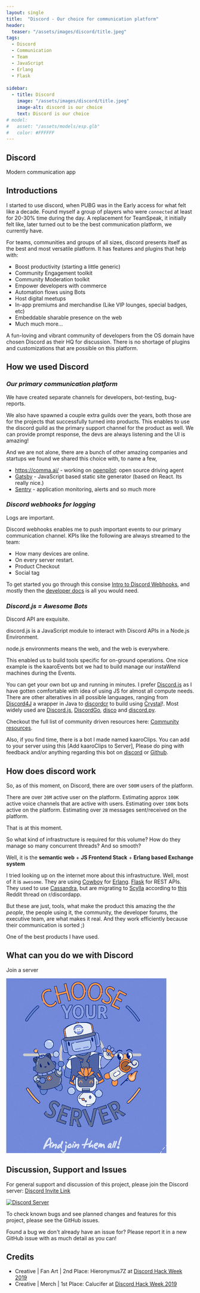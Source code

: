 ```yaml
---
layout: single
title:  "Discord - Our choice for communication platform"
header:
  teaser: "/assets/images/discord/title.jpeg"
tags:
  - Discord
  - Communication
  - Team
  - JavaScript
  - Erlang
  - Flask
  
sidebar:
  - title: Discord
    image: "/assets/images/discord/title.jpeg"
    image-alt: discord is our choice
    text: Discord is our choice
# model:
#   asset: "/assets/models/esp.glb"
#   color: #FFFFFF
---
```


## Discord
Modern communication app

## Introductions
I started to use discord, when PUBG was in the Early access for what felt like a decade. Found myself a group of players who were `connected` at least for 20-30% time during the day. A replacement for TeamSpeak, it initially felt like, later turned out to be the best communication platform, we currently have.

For teams, communities and groups of all sizes, discord presents itself as the best and most versatile platform. 
It has features and plugins that help with:
* Boost productivity (starting a little generic)
* Community Engagement toolkit
* Community Moderation toolkit
* Empower developers with commerce
* Automation flows using Bots
* Host digital meetups
* In-app premiums and merchandise (Like VIP lounges, special badges, etc)
* Embeddable sharable presence on the web
* Much much more...


A fun-loving and vibrant community of developers from the OS domain have chosen Discord as their HQ for discussion. There is no shortage of plugins and customizations that are possible on this platform.


## How we used Discord
### *Our primary communication platform*
We have created separate channels for developers, bot-testing, bug-reports.

We also have spawned a couple extra guilds over the years, both those are for the projects that successfully turned into products.
This enables to use the discord guild as the primary support channel for the product as well. We can provide prompt response, the devs are always listening and the UI is amazing!

And we are not alone, there are a bunch of other amazing companies and startups we found we shared this choice with, to name a few,
* https://comma.ai/ - working on [openpilot](https://github.com/commaai/openpilot): open source driving agent 
* [Gatsby](https://www.gatsbyjs.org/) - JavaScript based static site generator (based on React. Its really nice.)
* [Sentry](https://sentry.io/welcome/) - application monitoring, alerts and so much more

### *Discord webhooks for logging*
Logs are important. 

Discord webhooks enables me to push important events to our primary communication channel. 
KPIs like the following are always streamed to the team: 
* How many devices are online.
* On every server restart.
* Product Checkout
* Social tag

To get started you go through this consise [Intro to Discord Webhooks](https://support.discordapp.com/hc/en-us/articles/228383668-Intro-to-Webhooks), and mostly then the [developer docs](https://discordapp.com/developers/docs/resources/webhook) is all you would need.

### *Discord.js = Awesome Bots*
Discord API are exquisite.

discord.js is a JavaScript module to interact with Discord APIs in a Node.js Environment.

node.js environments means the web, and the web is everywhere.

This enabled us to build tools specific for on-ground operations. One nice example is the kaaroEvents bot we had to build manage our instaWend machines during the Events.

You can get your own bot up and running in minutes. I prefer [Discord.js](https://discordjs.guide/) as I have gotten comfortable with idea of using JS for almost all compute needs.
There are other alteratives in all possible languages, ranging from [Discord4J](https://discord4j.com/) a wrapper in Java to [discordcr](https://github.com/discordcr/discordcr) to build using [Crystal](https://crystal-lang.org/)!. Most widely used are [Discord.js]((https://discordjs.guide/)), [DiscordGo](http://bwmarrin.github.io/discordgo/), [disco](https://b1naryth1ef.github.io/disco/) and [discord.py](https://discordpy.readthedocs.io/en/latest/).

Checkout the full list of community driven resources here: [Community resources](https://discordapp.com/developers/docs/topics/community-resources).


Also, if you find time, there is a bot I made named kaaroClips. You can add to your server using this [Add kaaroClips to Server], Please do ping with feedback and/or anything regarding this bot on [discord](https://discord.gg/B2cERQ5) or [Github](https://github.com/karx/discord-kClips).


## How does discord work
So, as of this moment, on Discord, there are over `500M` users of the platform.

There are over `20M` active user on the platform.
Estimating approx `100K` active voice channels that are active with users.
Estimating over `100K` bots active on the platform.
Estimating over `2B` messages sent/received on the platform.

That is at this moment.

So what kind of infrastructure is required for this volume?
How do they manage so many concurrent threads?
And so smooth?

Well, it is the **semantic web** + **JS Frontend Stack** + **Erlang based Exchange system**

I tried looking up on the internet more about this infrastructure.
Well, most of it is `awesome`.
They are using [Cowboy](https://github.com/ninenines/cowboy) for [Erlang](https://www.erlang.org/).
[Flask](https://www.palletsprojects.com/p/flask/) for REST APIs.
They used to use [Cassandra](http://cassandra.apache.org/), but are migrating to [Scylla](https://www.scylladb.com/) according to [this](https://www.reddit.com/r/discordapp/comments/ewz9rf/discords_switch_from_cassandra/) Reddit thread on r/discordapp.

But these are just, tools, what make the product this amazing the *the people*, the people using it, the community, the developer forums, the executive team, are what makes it real.
And they work efficiently because their communication is sorted ;)

One of the best products I have used.

## What can you do we with Discord
Join a server


![Join a server](/assets/images/discord/server.png)

## Discussion, Support and Issues
For general support and discussion of this project, please join the Discord server: [Discord Invite Link](https://discord.gg/B2cERQ5)

[![Discord Server](https://discordapp.com/api/guilds/552881714196774953/widget.png?style=banner2)](https://discord.gg/B2cERQ5)

To check known bugs and see planned changes and features for this project, please see the GitHub issues.

Found a bug we don't already have an issue for? Please report it in a new GitHub issue with as much detail as you can!

## Credits
* Creative | Fan Art | 2nd Place: Hieronymus7Z at [Discord Hack Week 2019](https://blog.discordapp.com/discord-community-hack-week-category-winners-bd0364360f92)
* Creative | Merch | 1st Place: Calucifer at [Discord Hack Week 2019](https://blog.discordapp.com/discord-community-hack-week-category-winners-bd0364360f92)
